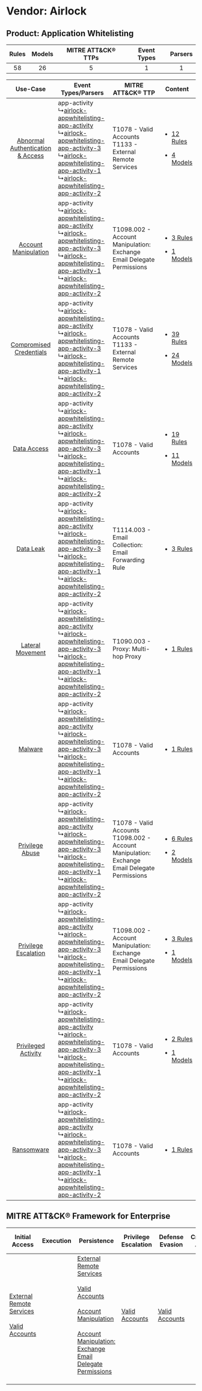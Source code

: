 Vendor: Airlock
===============
Product: Application Whitelisting
---------------------------------
| Rules | Models | MITRE ATT&CK® TTPs | Event Types | Parsers |
|:-----:|:------:|:------------------:|:-----------:|:-------:|
|  58   |   26   |         5          |      1      |    1    |

|    Use-Case    | Event Types/Parsers    | MITRE ATT&CK® TTP    | Content    |
|:----:| ---- | ---- | ---- |
| [Abnormal Authentication & Access](../../../UseCases/uc_abnormal_authentication_&_access.md) |  app-activity<br> ↳[airlock-appwhitelisting-app-activity](Ps/pC_airlockappwhitelistingappactivity.md)<br> ↳[airlock-appwhitelisting-app-activity-3](Ps/pC_airlockappwhitelistingappactivity3.md)<br> ↳[airlock-appwhitelisting-app-activity-1](Ps/pC_airlockappwhitelistingappactivity1.md)<br> ↳[airlock-appwhitelisting-app-activity-2](Ps/pC_airlockappwhitelistingappactivity2.md)<br> | T1078 - Valid Accounts<br>T1133 - External Remote Services<br>    | [<ul><li>12 Rules</li></ul><ul><li>4 Models</li></ul>](RM/r_m_airlock_application_whitelisting_Abnormal_Authentication_&_Access.md) |
|    [Account Manipulation](../../../UseCases/uc_account_manipulation.md)    |  app-activity<br> ↳[airlock-appwhitelisting-app-activity](Ps/pC_airlockappwhitelistingappactivity.md)<br> ↳[airlock-appwhitelisting-app-activity-3](Ps/pC_airlockappwhitelistingappactivity3.md)<br> ↳[airlock-appwhitelisting-app-activity-1](Ps/pC_airlockappwhitelistingappactivity1.md)<br> ↳[airlock-appwhitelisting-app-activity-2](Ps/pC_airlockappwhitelistingappactivity2.md)<br> | T1098.002 - Account Manipulation: Exchange Email Delegate Permissions<br>    | [<ul><li>3 Rules</li></ul><ul><li>1 Models</li></ul>](RM/r_m_airlock_application_whitelisting_Account_Manipulation.md)    |
|          [Compromised Credentials](../../../UseCases/uc_compromised_credentials.md)          |  app-activity<br> ↳[airlock-appwhitelisting-app-activity](Ps/pC_airlockappwhitelistingappactivity.md)<br> ↳[airlock-appwhitelisting-app-activity-3](Ps/pC_airlockappwhitelistingappactivity3.md)<br> ↳[airlock-appwhitelisting-app-activity-1](Ps/pC_airlockappwhitelistingappactivity1.md)<br> ↳[airlock-appwhitelisting-app-activity-2](Ps/pC_airlockappwhitelistingappactivity2.md)<br> | T1078 - Valid Accounts<br>T1133 - External Remote Services<br>    | [<ul><li>39 Rules</li></ul><ul><li>24 Models</li></ul>](RM/r_m_airlock_application_whitelisting_Compromised_Credentials.md)         |
|    [Data Access](../../../UseCases/uc_data_access.md)    |  app-activity<br> ↳[airlock-appwhitelisting-app-activity](Ps/pC_airlockappwhitelistingappactivity.md)<br> ↳[airlock-appwhitelisting-app-activity-3](Ps/pC_airlockappwhitelistingappactivity3.md)<br> ↳[airlock-appwhitelisting-app-activity-1](Ps/pC_airlockappwhitelistingappactivity1.md)<br> ↳[airlock-appwhitelisting-app-activity-2](Ps/pC_airlockappwhitelistingappactivity2.md)<br> | T1078 - Valid Accounts<br>    | [<ul><li>19 Rules</li></ul><ul><li>11 Models</li></ul>](RM/r_m_airlock_application_whitelisting_Data_Access.md)    |
|    [Data Leak](../../../UseCases/uc_data_leak.md)    |  app-activity<br> ↳[airlock-appwhitelisting-app-activity](Ps/pC_airlockappwhitelistingappactivity.md)<br> ↳[airlock-appwhitelisting-app-activity-3](Ps/pC_airlockappwhitelistingappactivity3.md)<br> ↳[airlock-appwhitelisting-app-activity-1](Ps/pC_airlockappwhitelistingappactivity1.md)<br> ↳[airlock-appwhitelisting-app-activity-2](Ps/pC_airlockappwhitelistingappactivity2.md)<br> | T1114.003 - Email Collection: Email Forwarding Rule<br>    | [<ul><li>3 Rules</li></ul>](RM/r_m_airlock_application_whitelisting_Data_Leak.md)    |
|    [Lateral Movement](../../../UseCases/uc_lateral_movement.md)    |  app-activity<br> ↳[airlock-appwhitelisting-app-activity](Ps/pC_airlockappwhitelistingappactivity.md)<br> ↳[airlock-appwhitelisting-app-activity-3](Ps/pC_airlockappwhitelistingappactivity3.md)<br> ↳[airlock-appwhitelisting-app-activity-1](Ps/pC_airlockappwhitelistingappactivity1.md)<br> ↳[airlock-appwhitelisting-app-activity-2](Ps/pC_airlockappwhitelistingappactivity2.md)<br> | T1090.003 - Proxy: Multi-hop Proxy<br>    | [<ul><li>1 Rules</li></ul>](RM/r_m_airlock_application_whitelisting_Lateral_Movement.md)    |
|    [Malware](../../../UseCases/uc_malware.md)    |  app-activity<br> ↳[airlock-appwhitelisting-app-activity](Ps/pC_airlockappwhitelistingappactivity.md)<br> ↳[airlock-appwhitelisting-app-activity-3](Ps/pC_airlockappwhitelistingappactivity3.md)<br> ↳[airlock-appwhitelisting-app-activity-1](Ps/pC_airlockappwhitelistingappactivity1.md)<br> ↳[airlock-appwhitelisting-app-activity-2](Ps/pC_airlockappwhitelistingappactivity2.md)<br> | T1078 - Valid Accounts<br>    | [<ul><li>1 Rules</li></ul>](RM/r_m_airlock_application_whitelisting_Malware.md)    |
|    [Privilege Abuse](../../../UseCases/uc_privilege_abuse.md)    |  app-activity<br> ↳[airlock-appwhitelisting-app-activity](Ps/pC_airlockappwhitelistingappactivity.md)<br> ↳[airlock-appwhitelisting-app-activity-3](Ps/pC_airlockappwhitelistingappactivity3.md)<br> ↳[airlock-appwhitelisting-app-activity-1](Ps/pC_airlockappwhitelistingappactivity1.md)<br> ↳[airlock-appwhitelisting-app-activity-2](Ps/pC_airlockappwhitelistingappactivity2.md)<br> | T1078 - Valid Accounts<br>T1098.002 - Account Manipulation: Exchange Email Delegate Permissions<br> | [<ul><li>6 Rules</li></ul><ul><li>2 Models</li></ul>](RM/r_m_airlock_application_whitelisting_Privilege_Abuse.md)    |
|    [Privilege Escalation](../../../UseCases/uc_privilege_escalation.md)    |  app-activity<br> ↳[airlock-appwhitelisting-app-activity](Ps/pC_airlockappwhitelistingappactivity.md)<br> ↳[airlock-appwhitelisting-app-activity-3](Ps/pC_airlockappwhitelistingappactivity3.md)<br> ↳[airlock-appwhitelisting-app-activity-1](Ps/pC_airlockappwhitelistingappactivity1.md)<br> ↳[airlock-appwhitelisting-app-activity-2](Ps/pC_airlockappwhitelistingappactivity2.md)<br> | T1098.002 - Account Manipulation: Exchange Email Delegate Permissions<br>    | [<ul><li>3 Rules</li></ul><ul><li>1 Models</li></ul>](RM/r_m_airlock_application_whitelisting_Privilege_Escalation.md)    |
|    [Privileged Activity](../../../UseCases/uc_privileged_activity.md)    |  app-activity<br> ↳[airlock-appwhitelisting-app-activity](Ps/pC_airlockappwhitelistingappactivity.md)<br> ↳[airlock-appwhitelisting-app-activity-3](Ps/pC_airlockappwhitelistingappactivity3.md)<br> ↳[airlock-appwhitelisting-app-activity-1](Ps/pC_airlockappwhitelistingappactivity1.md)<br> ↳[airlock-appwhitelisting-app-activity-2](Ps/pC_airlockappwhitelistingappactivity2.md)<br> | T1078 - Valid Accounts<br>    | [<ul><li>2 Rules</li></ul><ul><li>1 Models</li></ul>](RM/r_m_airlock_application_whitelisting_Privileged_Activity.md)    |
|    [Ransomware](../../../UseCases/uc_ransomware.md)    |  app-activity<br> ↳[airlock-appwhitelisting-app-activity](Ps/pC_airlockappwhitelistingappactivity.md)<br> ↳[airlock-appwhitelisting-app-activity-3](Ps/pC_airlockappwhitelistingappactivity3.md)<br> ↳[airlock-appwhitelisting-app-activity-1](Ps/pC_airlockappwhitelistingappactivity1.md)<br> ↳[airlock-appwhitelisting-app-activity-2](Ps/pC_airlockappwhitelistingappactivity2.md)<br> | T1078 - Valid Accounts<br>    | [<ul><li>1 Rules</li></ul>](RM/r_m_airlock_application_whitelisting_Ransomware.md)    |

MITRE ATT&CK® Framework for Enterprise
--------------------------------------
| Initial Access                                                                                                                                   | Execution | Persistence                                                                                                                                                                                                                                                                                                                                 | Privilege Escalation                                                | Defense Evasion                                                     | Credential Access | Discovery | Lateral Movement | Collection                                                                                                                                                            | Command and Control                                                                                                                       | Exfiltration | Impact |
| ------------------------------------------------------------------------------------------------------------------------------------------------ | --------- | ------------------------------------------------------------------------------------------------------------------------------------------------------------------------------------------------------------------------------------------------------------------------------------------------------------------------------------------- | ------------------------------------------------------------------- | ------------------------------------------------------------------- | ----------------- | --------- | ---------------- | --------------------------------------------------------------------------------------------------------------------------------------------------------------------- | ----------------------------------------------------------------------------------------------------------------------------------------- | ------------ | ------ |
| [External Remote Services](https://attack.mitre.org/techniques/T1133)<br><br>[Valid Accounts](https://attack.mitre.org/techniques/T1078)<br><br> |           | [External Remote Services](https://attack.mitre.org/techniques/T1133)<br><br>[Valid Accounts](https://attack.mitre.org/techniques/T1078)<br><br>[Account Manipulation](https://attack.mitre.org/techniques/T1098)<br><br>[Account Manipulation: Exchange Email Delegate Permissions](https://attack.mitre.org/techniques/T1098/002)<br><br> | [Valid Accounts](https://attack.mitre.org/techniques/T1078)<br><br> | [Valid Accounts](https://attack.mitre.org/techniques/T1078)<br><br> |                   |           |                  | [Email Collection](https://attack.mitre.org/techniques/T1114)<br><br>[Email Collection: Email Forwarding Rule](https://attack.mitre.org/techniques/T1114/003)<br><br> | [Proxy: Multi-hop Proxy](https://attack.mitre.org/techniques/T1090/003)<br><br>[Proxy](https://attack.mitre.org/techniques/T1090)<br><br> |              |        |